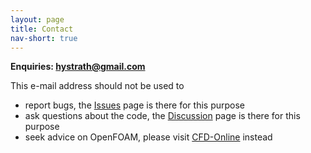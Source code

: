```yaml
---
layout: page
title: Contact
nav-short: true
---
```


**Enquiries: hystrath@gmail.com**    
<!--**Enquiries: mtscfd@gmail.com** -->

<!--This e-mail address may be used if-->
<!--  - you would like to [contribute](https://hystrath.github.io/about/contributions/)-->
<!--  - you need support in the form of consulting services   -->

This e-mail address should not be used to
  - report bugs, the [Issues](https://github.com/hystrath/hyStrath/issues) page is there for this purpose  
  - ask questions about the code, the [Discussion](https://github.com/hystrath/hyStrath/discussions) page is there for this purpose  
  - seek advice on OpenFOAM, please visit [CFD-Online](https://www.cfd-online.com/Forums/openfoam/) instead
